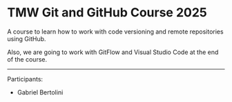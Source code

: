 # TMW Git and GitHub Course 2025



A course to learn how to work with code versioning and remote repositories using GitHub.

Also, we are going to work with GitFlow and Visual Studio Code at the end of the course.


---


Participants:

- Gabriel Bertolini






